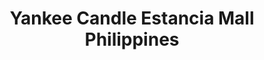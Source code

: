 ---
title: "Yankee Candle Estancia Mall Philippines"
url: /pasig/yankee-candle-estancia-mall-philippines/
shop: candles
---